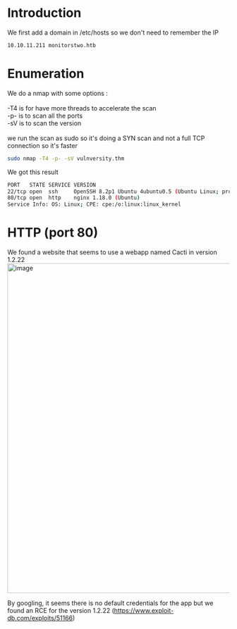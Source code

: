 # Introduction

We first add a domain in /etc/hosts so we don't need to remember the IP
```bash
10.10.11.211 monitorstwo.htb
```

# Enumeration

We do a nmap with some options :\
\
-T4 is for have more threads to accelerate the scan\
-p- is to scan all the ports\
-sV is to scan the version\
\
we run the scan as sudo so it's doing a SYN scan and not a full TCP connection so it's faster

```bash
sudo nmap -T4 -p- -sV vulnversity.thm
```

We got this result
```bash
PORT   STATE SERVICE VERSION
22/tcp open  ssh     OpenSSH 8.2p1 Ubuntu 4ubuntu0.5 (Ubuntu Linux; protocol 2.0)
80/tcp open  http    nginx 1.18.0 (Ubuntu)
Service Info: OS: Linux; CPE: cpe:/o:linux:linux_kernel
```

# HTTP (port 80)
We found a website that seems to use a webapp named Cacti in version 1.2.22
<img width="749" alt="image" src="https://github.com/MaTe0r/app.hackthebock.com/assets/94843357/72dd313b-88d7-46ed-8fe0-81a25260037d">

By googling, it seems there is no default credentials for the app but we found an RCE for the version 1.2.22 (https://www.exploit-db.com/exploits/51166)

